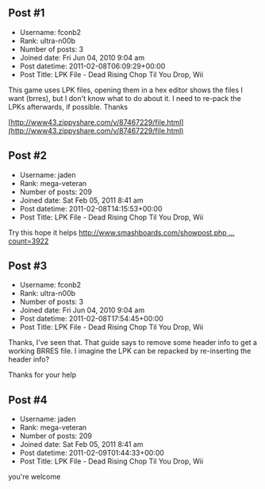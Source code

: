 ## Post #1
- Username: fconb2
- Rank: ultra-n00b
- Number of posts: 3
- Joined date: Fri Jun 04, 2010 9:04 am
- Post datetime: 2011-02-08T06:09:29+00:00
- Post Title: LPK File - Dead Rising Chop Til You Drop, Wii

This game uses LPK files, opening them in a hex editor shows the files I want (brres), but I don't know what to do about it. I need to re-pack the LPKs afterwards, if possible. Thanks 

[http://www43.zippyshare.com/v/87467229/file.html](http://www43.zippyshare.com/v/87467229/file.html)
## Post #2
- Username: jaden
- Rank: mega-veteran
- Number of posts: 209
- Joined date: Sat Feb 05, 2011 8:41 am
- Post datetime: 2011-02-08T14:15:53+00:00
- Post Title: LPK File - Dead Rising Chop Til You Drop, Wii

Try this 
hope it helps
[http://www.smashboards.com/showpost.php ... count=3922](http://www.smashboards.com/showpost.php?p=10292981&postcount=3922)
## Post #3
- Username: fconb2
- Rank: ultra-n00b
- Number of posts: 3
- Joined date: Fri Jun 04, 2010 9:04 am
- Post datetime: 2011-02-08T17:54:45+00:00
- Post Title: LPK File - Dead Rising Chop Til You Drop, Wii

Thanks, I've seen that. That guide says to remove some header info to get a working BRRES file. I imagine the LPK can be repacked by re-inserting the header info?

Thanks for your help
## Post #4
- Username: jaden
- Rank: mega-veteran
- Number of posts: 209
- Joined date: Sat Feb 05, 2011 8:41 am
- Post datetime: 2011-02-09T01:44:33+00:00
- Post Title: LPK File - Dead Rising Chop Til You Drop, Wii

you're welcome
